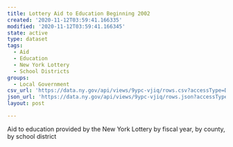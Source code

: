 ```yaml
---
title: Lottery Aid to Education Beginning 2002
created: '2020-11-12T03:59:41.166335'
modified: '2020-11-12T03:59:41.166345'
state: active
type: dataset
tags:
  - Aid
  - Education
  - New York Lottery
  - School Districts
groups:
  - Local Government
csv_url: 'https://data.ny.gov/api/views/9ypc-vjiq/rows.csv?accessType=DOWNLOAD'
json_url: 'https://data.ny.gov/api/views/9ypc-vjiq/rows.json?accessType=DOWNLOAD'
layout: post

---
```

Aid to education provided by the New York Lottery by fiscal year, by county, by school district
